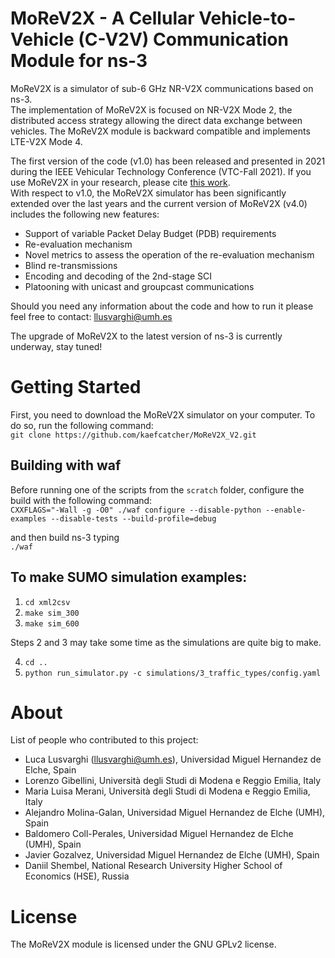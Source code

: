 # MoReV2X - A Cellular Vehicle-to-Vehicle (C-V2V) Communication Module for ns-3
MoReV2X is a simulator of sub-6 GHz NR-V2X communications based on ns-3.  
The implementation of MoReV2X is focused on NR-V2X Mode 2, the distributed access strategy allowing the direct data exchange between vehicles.
The MoReV2X module is backward compatible and implements LTE-V2X Mode 4.  

The first version of the code (v1.0) has been released and presented in 2021 during the IEEE Vehicular Technology Conference (VTC-Fall 2021). If you use MoReV2X in your research, please cite [this work](https://ieeexplore.ieee.org/document/9625478).  
With respect to v1.0, the MoReV2X simulator has been significantly extended over the last years and the current version of MoReV2X (v4.0) includes the following new features:
* Support of variable Packet Delay Budget (PDB) requirements
* Re-evaluation mechanism
* Novel metrics to assess the operation of the re-evaluation mechanism
* Blind re-transmissions 
* Encoding and decoding of the 2nd-stage SCI
* Platooning with unicast and groupcast communications

Should you need any information about the code and how to run it please feel free to contact: llusvarghi@umh.es  

The upgrade of MoReV2X to the latest version of ns-3 is currently underway, stay tuned!

# Getting Started
First, you need to download the MoReV2X simulator on your computer. To do so, run the following command:   
`git clone https://github.com/kaefcatcher/MoReV2X_V2.git `

## Building with waf
Before running one of the scripts from the `scratch` folder, configure the build with the following command:   
`CXXFLAGS="-Wall -g -O0" ./waf configure --disable-python --enable-examples --disable-tests --build-profile=debug`

and then build ns-3 typing   
`./waf`

## To make SUMO simulation examples:

1) `cd xml2csv`
2) `make sim_300`
3) `make sim_600`

Steps 2 and 3 may take some time as the simulations are quite big to make.

4) `cd ..`
5) `python run_simulator.py -c simulations/3_traffic_types/config.yaml`

# About
List of people who contributed to this project: 
* Luca Lusvarghi (llusvarghi@umh.es), Universidad Miguel Hernandez de Elche, Spain
* Lorenzo Gibellini, Università degli Studi di Modena e Reggio Emilia, Italy
* Maria Luisa Merani, Università degli Studi di Modena e Reggio Emilia, Italy
* Alejandro Molina-Galan, Universidad Miguel Hernandez de Elche (UMH), Spain
* Baldomero Coll-Perales, Universidad Miguel Hernandez de Elche (UMH), Spain
* Javier Gozalvez, Universidad Miguel Hernandez de Elche (UMH), Spain
* Daniil Shembel, National Research University Higher School of Economics (HSE), Russia
# License
The MoReV2X module is licensed under the GNU GPLv2 license.
